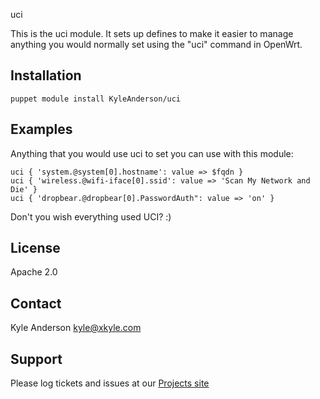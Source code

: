 uci

This is the uci module.
It sets up defines to make it easier to manage anything you would normally
set using the "uci" command in OpenWrt.

Installation
-----------
    puppet module install KyleAnderson/uci

Examples
-------
Anything that you would use uci to set you can use with this module:

    uci { 'system.@system[0].hostname': value => $fqdn }
    uci { 'wireless.@wifi-iface[0].ssid': value => 'Scan My Network and Die' }
    uci { 'dropbear.@dropbear[0].PasswordAuth": value => 'on' }

Don't you wish everything used UCI? :)

License
-------
Apache 2.0

Contact
-------
Kyle Anderson <kyle@xkyle.com>

Support
-------
Please log tickets and issues at our [Projects site](https://github.com/solarkennedy/puppet-uci)
